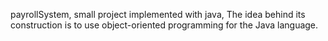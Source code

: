 payrollSystem, small project implemented with java, The idea behind its construction is to use object-oriented programming for the Java language.
